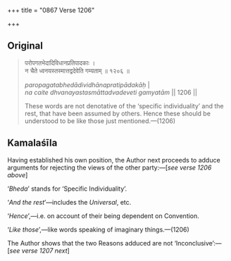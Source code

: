 +++
title = "0867 Verse 1206"

+++
## Original 
>
> परोपगतभेदादिविधानप्रतिपादकाः ।  
> न चैते ध्वनयस्तस्मात्तद्वदेवेति गम्यताम् ॥ १२०६ ॥ 
>
> *paropagatabhedādividhānapratipādakāḥ* \|  
> *na caite dhvanayastasmāttadvadeveti gamyatām* \|\| 1206 \|\| 
>
> These words are not denotative of the ‘specific individuality’ and the rest, that have been assumed by others. Hence these should be understood to be like those just mentioned.—(1206)



## Kamalaśīla

Having established his own position, the Author next proceeds to adduce arguments for rejecting the views of the other party:—[*see verse 1206 above*]

‘*Bheda*’ stands for ‘Specific Individuality’.

‘*And the rest*’—includes the *Universal*, etc.

‘*Hence*’,—i.e. on account of their being dependent on Convention.

‘*Like those*’,—like words speaking of imaginary things.—(1206)

The Author shows that the two Reasons adduced are not ‘Inconclusive’:—[*see verse 1207 next*]


